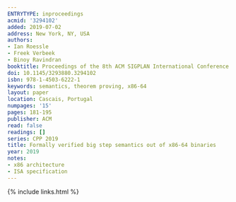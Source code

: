 ```yaml
---
ENTRYTYPE: inproceedings
acmid: '3294102'
added: 2019-07-02
address: New York, NY, USA
authors:
- Ian Roessle
- Freek Verbeek
- Binoy Ravindran
booktitle: Proceedings of the 8th ACM SIGPLAN International Conference on Certified Programs and Proofs
doi: 10.1145/3293880.3294102
isbn: 978-1-4503-6222-1
keywords: semantics, theorem proving, x86-64
layout: paper
location: Cascais, Portugal
numpages: '15'
pages: 181-195
publisher: ACM
read: false
readings: []
series: CPP 2019
title: Formally verified big step semantics out of x86-64 binaries
year: 2019
notes:
- x86 architecture
- ISA specification
---
```

{% include links.html %}
